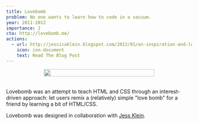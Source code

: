 ```yaml
---
title: Lovebomb
problem: No one wants to learn how to code in a vacuum.
year: 2011-2012
importance: 2
cta: http://lovebomb.me/
actions:
  - url: http://jessicaklein.blogspot.com/2012/01/on-inspiration-and-lovebombs.html
    icon: ion-document
    text: Read The Blog Post
---
```


<div class="row" style="margin-bottom: 2rem">
  <div class="four columns offset-by-four">
    <img src="http://lovebomb.me/images/lovebomb-person.svg" style="width: 100%; max-width: 300px; display: block; margin: 0 auto;">
  </div>
</div>

Lovebomb was an attempt to teach HTML and CSS through an interest-driven 
approach: let users remix a (relatively) simple "love bomb" for a friend
by learning a bit of HTML/CSS.

Lovebomb was designed in collaboration with [Jess Klein][].

[Jess Klein]: http://jessicaklein.com/
